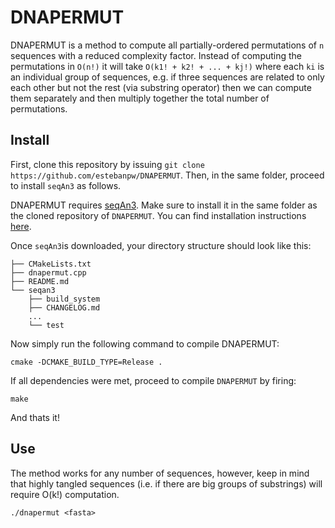 # DNAPERMUT

DNAPERMUT is a method to compute all partially-ordered permutations of `n` sequences with a reduced complexity factor. Instead of computing the permutations in `O(n!)` it will take `O(k1! + k2! + ... + kj!)` where each `ki` is an individual group of sequences, e.g. if three sequences are related to only each other but not the rest (via substring operator) then we can compute them separately and then multiply together the total number of permutations.

## Install

First, clone this repository by issuing `git clone https://github.com/estebanpw/DNAPERMUT`. Then, in the same folder, proceed to install `seqAn3` as follows.

DNAPERMUT requires [seqAn3](https://github.com/seqan/seqan3). Make sure to install it in the same folder as the cloned repository of `DNAPERMUT`. You can find installation instructions [here](https://docs.seqan.de/seqan/3-master-user/setup.html). 

Once `seqAn3`is downloaded, your directory structure should look like this:

```
├── CMakeLists.txt
├── dnapermut.cpp
├── README.md
└── seqan3
    ├── build_system
    ├── CHANGELOG.md
    ...
    └── test
```

Now simply run the following command to compile DNAPERMUT:

`cmake -DCMAKE_BUILD_TYPE=Release .`

If all dependencies were met, proceed to compile `DNAPERMUT` by firing:

`make`

And thats it!

## Use

The method works for any number of sequences, however, keep in mind that highly tangled sequences (i.e. if there are big groups of substrings) will require O(k!) computation.

`./dnapermut <fasta>`
